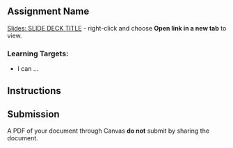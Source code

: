 [//]: # ( <p><iframe src="https://douglasurner.github.io/GDP2/units/1/assignments/U1.0-toolchain-setup/c-git-and-github/" width="100%" height="666px"></iframe></p> )

## Assignment Name

[slides]: 
[template]: 



[Slides: SLIDE DECK TITLE][slides] - right-click and choose **Open link in a new tab** to view.

### Learning Targets:

* I can ...

## Instructions



## Submission

A PDF of your document through Canvas **do not** submit by sharing the document.


